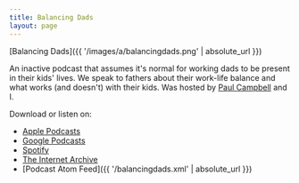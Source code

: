 ```yaml
---
title: Balancing Dads
layout: page
---
```

[Balancing Dads]({{ '/images/a/balancingdads.png' | absolute_url }})

An inactive podcast that assumes it's normal for working dads to be present in their kids' lives. We speak to fathers about their work-life balance and what works (and doesn't) with their kids. Was hosted by [Paul Campbell](https://twitter.com/paulca) and I.

Download or listen on:

- [Apple Podcasts](https://podcasts.apple.com/sk/podcast/balancing-dads/id1483910799)
- [Google Podcasts](https://podcasts.google.com/feed/aHR0cHM6Ly9taWtlbWNxdWFpZC5jb20vYmFsYW5jaW5nZGFkcy54bWw)
- [Spotify](https://open.spotify.com/show/07rdnm3rGWXvaJF7385fxq)
- [The Internet Archive](https://archive.org/details/balancing-dads)
- [Podcast Atom Feed]({{ '/balancingdads.xml' | absolute_url }})
